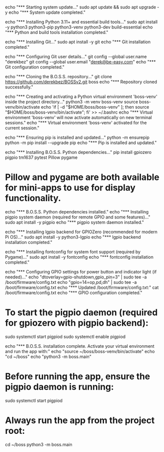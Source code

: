 echo "*** Starting system update..."
sudo apt update && sudo apt upgrade -y
echo "*** System update completed."

echo "*** Installing Python 3.11+ and essential build tools..."
sudo apt install -y python3 python3-pip python3-venv python3-dev build-essential
echo "*** Python and build tools installation completed."

echo "*** Installing Git..."
sudo apt install -y git
echo "*** Git installation completed."

echo "*** Configuring Git user details..."
git config --global user.name "derekbez"
git config --global user.email "derek@be-easy.com"
echo "*** Git configuration completed."

echo "*** Cloning the B.O.S.S. repository..."
git clone https://github.com/derekbez/BOSSv2.git boss
echo "*** Repository cloned successfully."

echo "*** Creating and activating a Python virtual environment 'boss-venv' inside the project directory..."
python3 -m venv boss-venv
source boss-venv/bin/activate
echo 'if [ -d "$HOME/boss/boss-venv" ]; then source "$HOME/boss/boss-venv/bin/activate"; fi' >> ~/.bashrc
echo "*** Virtual environment 'boss-venv' will now activate automatically on new terminal sessions."
echo "*** Virtual environment 'boss-venv' activated for the current session."

echo "*** Ensuring pip is installed and updated..."
python -m ensurepip
python -m pip install --upgrade pip
echo "*** Pip is installed and updated."

echo "*** Installing B.O.S.S. Python dependencies..."
pip install gpiozero pigpio tm1637 pytest Pillow pygame
# Pillow and pygame are both available for mini-apps to use for display functionality.
echo "*** B.O.S.S. Python dependencies installed."
echo "*** Installing pigpio system daemon (required for remote GPIO and some features)..."
sudo apt install -y pigpio
echo "*** pigpio system daemon installed."

echo "*** Installing lgpio backend for GPIOZero (recommended for modern Pi OS)..."
sudo apt install -y python3-lgpio
echo "*** lgpio backend installation completed."

echo "*** Installing fontconfig for system font support (required by Pygame)..."
sudo apt install -y fontconfig
echo "*** fontconfig installation completed."

echo "*** Configuring GPIO settings for power button and indicator light (if needed)..."
echo "dtoverlay=gpio-shutdown,gpio_pin=3" | sudo tee -a /boot/firmware/config.txt
echo "gpio=14=op,pd,dh" | sudo tee -a /boot/firmware/config.txt
echo "*** Updated /boot/firmware/config.txt:"
cat /boot/firmware/config.txt
echo "*** GPIO configuration completed."

# To start the pigpio daemon (required for gpiozero with pigpio backend):
sudo systemctl start pigpiod
sudo systemctl enable pigpiod

echo "*** B.O.S.S. installation complete. Activate your virtual environment and run the app with:"
echo "source ~/boss/boss-venv/bin/activate"
echo "cd ~/boss"
echo "python3 -m boss.main"

# Before running the app, ensure the pigpio daemon is running:
sudo systemctl start pigpiod

# Always run the app from the project root:
cd ~/boss
python3 -m boss.main

